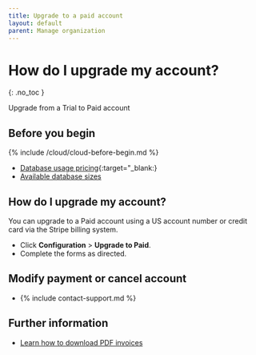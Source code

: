 ```yaml
---
title: Upgrade to a paid account
layout: default
parent: Manage organization
---
```


# How do I upgrade my account?
{: .no_toc }

Upgrade from a Trial to Paid account

## Before you begin

{% include /cloud/cloud-before-begin.md %}

* [Database usage pricing](https://www.featurebase.com/pricing){:target="\_blank:}
* [Available database sizes](https://docs.featurebase.com/docs/cloud/cloud-databases/cloud-db-shape/)

## How do I upgrade my account?

You can upgrade to a Paid account using a US account number or credit card via the Stripe billing system.

* Click **Configuration** > **Upgrade to Paid**.
* Complete the forms as directed.

## Modify payment or cancel account

* {% include contact-support.md %}

## Further information

* [Learn how to download PDF invoices](/docs/cloud/cloud-org/cloud-org-usage/)
